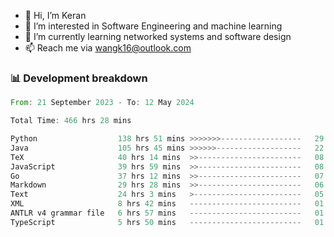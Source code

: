 - 👋 Hi, I’m Keran
- 👀 I’m interested in Software Engineering and machine learning
- 🌱 I’m currently learning networked systems and software design
- 📫 Reach me via wangk16@outlook.com


###  📊 Development breakdown
<!--START_SECTION:waka-->

```rust
From: 21 September 2023 - To: 12 May 2024

Total Time: 466 hrs 28 mins

Python                  138 hrs 51 mins >>>>>>>------------------   29.50 %
Java                    105 hrs 45 mins >>>>>>-------------------   22.47 %
TeX                     40 hrs 14 mins  >>-----------------------   08.55 %
JavaScript              39 hrs 59 mins  >>-----------------------   08.50 %
Go                      37 hrs 12 mins  >>-----------------------   07.90 %
Markdown                29 hrs 28 mins  >>-----------------------   06.26 %
Text                    24 hrs 3 mins   >------------------------   05.11 %
XML                     8 hrs 42 mins   -------------------------   01.85 %
ANTLR v4 grammar file   6 hrs 57 mins   -------------------------   01.48 %
TypeScript              5 hrs 50 mins   -------------------------   01.24 %
```

<!--END_SECTION:waka-->

<!---
keran-w/keran-w is a ✨ special ✨ repository because its `README.md` (this file) appears on your GitHub profile.
You can click the Preview link to take a look at your changes.
--->
